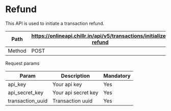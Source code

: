 # Refund
This API is used to initiate a transaction refund.

| Path | https://onlineapi.chillr.in/api/v5/transactions/initialize-refund |
| -- | -- |
| Method | POST |

Request params

| Param | Description | Mandatory |
| -- | -- | -- |
| api_key | Your api key | Yes |
| api_secret_key | Your api secret key | Yes |
| transaction_uuid | Transaction uuid | Yes |




